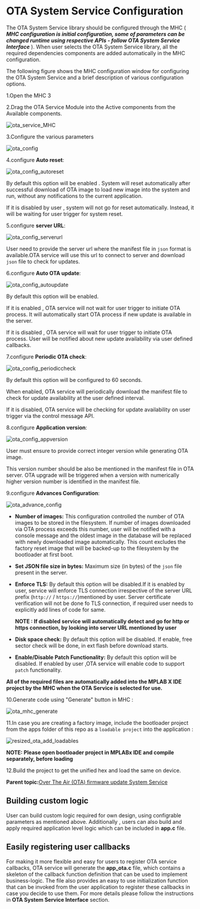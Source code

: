 # OTA System Service Configuration

The OTA System Service library should be configured through the MHC \( ***MHC configuration is initial configuration, some of parameters can be changed runtime using respective APIs - follow OTA System Service Interface*** \). When user selects the OTA System Service library, all the required dependencies components are added automatically in the MHC configuration.

The following figure shows the MHC configuration window for configuring the OTA System Service and a brief description of various configuration options.

1.Open the MHC 3

2.Drag the OTA Service Module into the Active components from the Available components.

![ota_service_MHC](resources/images/GUID-EB36963A-A6D4-49BC-A78F-461F15031AB8-low.png)

3.Configure the various parameters

![ota_config](resources/images/GUID-63897CE4-6840-406B-82A9-F56C5AEC9FE1-low.png)

4.configure **Auto reset**:

![ota_config_autoreset](resources/images/GUID-511FAF9D-2A70-4A8C-82DF-5C0677765B47-low.png)

By default this option will be enabled . System will reset automatically after successful download of OTA image to load new image into the system and run, without any notifications to the current application.

If it is disabled by user , system will not go for reset automatically. Instead, it will be waiting for user trigger for system reset.

5.configure **server URL**:

![ota_config_serverurl](resources/images/GUID-B9FF72A6-4CCB-4474-8E28-991670DE743C-low.png)

User need to provide the server url where the manifest file in `json` format is available.OTA service will use this url to connect to server and download `json` file to check for updates.

6.configure **Auto OTA update**:

![ota_config_autoupdate](resources/images/GUID-8DA19CE5-1D03-4191-84B7-765DCC81DDC7-low.png)

By default this option will be enabled.

If it is enabled , OTA service will not wait for user trigger to initiate OTA process. It will automatically start OTA process if new update is available in the server.

If it is disabled , OTA service will wait for user trigger to initiate OTA process. User will be notified about new update availability via user defined callbacks.

7.configure **Periodic OTA check**:

![ota_config_periodiccheck](resources/images/GUID-276D2B42-78EF-4EF5-9FDD-7B60A792CA36-low.png)

By default this option will be configured to 60 seconds.

When enabled, OTA service will periodically download the manifest file to check for update availability at the user defined interval.

If it is disabled, OTA service will be checking for update availability on user trigger via the control message API.

8.configure **Application version**:

![ota_config_appversion](resources/images/GUID-2BFEC2AC-400F-44FB-A3E4-86BD5D340EDC-low.png)

User must ensure to provide correct integer version while generating OTA image.

This version number should be also be mentioned in the manifest file in OTA server. OTA upgrade will be triggered when a version with numerically higher version number is identified in the manifest file.

9.configure **Advances Configuration**:

![ota_advance_config](resources/images/GUID-4A38E939-2E38-43A6-8091-AECC89187E0F-low.png)

-   **Number of images:** This configuration controlled the number of OTA images to be stored in the filesystem. If number of images downloaded via OTA process exceeds this number, user will be notified with a console message and the oldest image in the database will be replaced with newly downloaded image automatically. This count excludes the factory reset image that will be backed-up to the filesystem by the bootloader at first boot.

-   **Set JSON file size in bytes:** Maximum size \(in bytes\) of the `json` file present in the server.

-   **Enforce TLS:** By default this option will be disabled.If it is enabled by user, service will enforce TLS connection irrespective of the server URL prefix \(`http://` / `https://`\)mentioned by user. Server certificate verification will not be done fo TLS connection, if required user needs to explicitly add lines of code for same.

    **NOTE : If disabled service will automatically detect and go for http or https connection, by looking into server URL mentioned by user**

-   **Disk space check:** By default this option will be disabled. If enable, free sector check will be done, in ext flash before download starts.

-   **Enable/Disable Patch Functionality:** By default this option will be disabled. If enabled by user ,OTA service will enable code to support `patch` functionality.


**All of the required files are automatically added into the MPLAB X IDE project by the MHC when the OTA Service is selected for use.**

10.Generate code using "Generate" button in MHC :

![ota_mhc_generate](resources/images/GUID-90157A96-7171-4DC8-BDAB-1CACE8395898-low.png)

11.In case you are creating a factory image, include the bootloader project from the apps folder of this repo as a `loadable project` into the application :

![resized_ota_add_loadables](resources/images/GUID-E3F0AB13-BEE8-4E93-B331-E8CCA7E34BEE-low.png)

**NOTE: Please open bootloader project in MPLABx IDE and compile separately, before loading**

12.Build the project to get the unified hex and load the same on device.

**Parent topic:**[Over The Air \(OTA\) firmware update System Service](resources/GUID-AF87F0BB-E319-4436-A302-357BFA7E193E.md)

## Building custom logic

User can build custom logic required for own design, using configrable parameters as mentioned above. Additionally , users can also build and apply required application level logic which can be included in **app.c** file.

## Easily registering user callbacks

For making it more flexible and easy for users to register OTA service callbacks, OTA service will generate the **app\_ota.c** file, which contains a skeleton of the callback function definition that can be used to implement business-logic. The file also provides an easy to use initialization function that can be invoked from the user application to register these callbacks in case you decide to use them. For more details please follow the instructions in **OTA System Service Interface** section.

